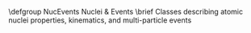\defgroup NucEvents Nuclei & Events
\brief Classes describing atomic nuclei properties, kinematics, and multi-particle events
